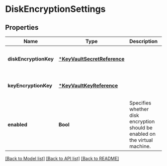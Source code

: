 # DiskEncryptionSettings


## Properties
Name | Type | Description | Notes
------------ | ------------- | ------------- | -------------
**diskEncryptionKey** | [***KeyVaultSecretReference**](KeyVaultSecretReference.md) |  | [optional] [default to nothing]
**keyEncryptionKey** | [***KeyVaultKeyReference**](KeyVaultKeyReference.md) |  | [optional] [default to nothing]
**enabled** | **Bool** | Specifies whether disk encryption should be enabled on the virtual machine. | [optional] [default to nothing]


[[Back to Model list]](../README.md#models) [[Back to API list]](../README.md#api-endpoints) [[Back to README]](../README.md)



